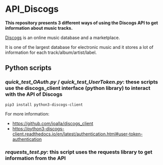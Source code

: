 # API_Discogs

**This repository presents 3 different ways of using the Discogs API to get information about music tracks.**

<a href="https://www.discogs.com">Discogs<a> is an online music database and a marketplace. 

It is one of the largest database for electronic music and it stores a lot of information for each track/album/artist/label.

## Python scripts
### *quick_test_OAuth.py* / *quick_test_UserToken.py*: these scripts use the **discogs_client** interface (python library) to interact with the API of Discogs

    pip3 install python3-discogs-client

For more information: 
- https://github.com/joalla/discogs_client
- https://python3-discogs-client.readthedocs.io/en/latest/authentication.html#user-token-authentication

### *requests_test.py*: this script uses the **requests** library to get information from the API
